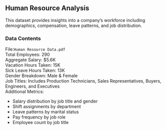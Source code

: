 ## Human Resource Analysis
This dataset provides insights into a company’s workforce including demographics, compensation, leave patterns, and job distribution.

### Data Contents

File:`Human Resource Data.pdf`  
Total Employees: 290  
Aggregate Salary: $5.6K  
Vacation Hours Taken: 15K  
Sick Leave Hours Taken: 13K  
Gender Breakdown:  Male & Female  
Job Titles: Includes Production Technicians, Sales Representatives, Buyers, Engineers, and Executives  
 Additional Metrics:
- Salary distribution by job title and gender
- Shift assignments by department
- Leave patterns by marital status
- Pay frequency by job role
- Employee count by job title

